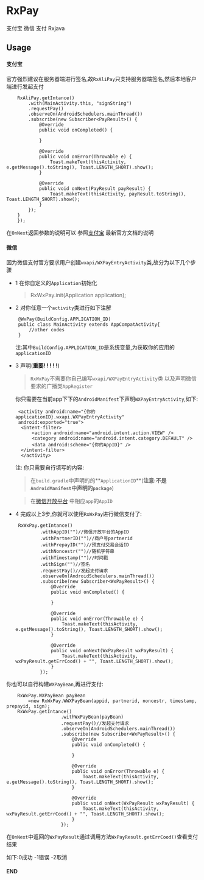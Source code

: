 # RxPay
支付宝 微信 支付 Rxjava

## Usage

#### 支付宝

官方强烈建议在服务器端进行签名,故```RxAliPay```只支持服务器端签名,然后本地客户端进行发起支付

        RxAliPay.getIntance()
            .with(MainActivity.this, "signString")
            .requestPay()
            .observeOn(AndroidSchedulers.mainThread())
            .subscribe(new Subscriber<PayResult>() {
                @Override
                public void onCompleted() {
        
                }
        
                @Override
                public void onError(Throwable e) {
                    Toast.makeText(thisActivity, e.getMessage().toString(), Toast.LENGTH_SHORT).show();
                }
        
                @Override
                public void onNext(PayResult payResult) {
                    Toast.makeText(thisActivity, payResult.toString(), Toast.LENGTH_SHORT).show();
                }
            });
        }
        });
在```OnNext```返回参数的说明可以
参照[支付宝](https://doc.open.alipay.com/docs/doc.htm?spm=a219a.7629140.0.0.kLWcOb&treeId=204&articleId=105302&docType=1)
最新官方文档的说明

#### 微信

因为微信支付官方要求用户创建```wxapi/WXPayEntryActivity```类,故分为以下几个步骤

 * 1 在你自定义的```Application```初始化
     >RxWxPay.init(Application application);
 * 2 对你任意一个```activity```类进行如下注解
 
        @WxPay(BuildConfig.APPLICATION_ID)
        public class MainActivity extends AppCompatActivity{
            //other codes
        }
        
     注:其中```BuildConfig.APPLICATION_ID```是系统变量,为获取你的应用的```applicationID```
     
 * 3  声明(**重要! ! ! ! !**)
    >```RxWxPay```不需要你自己编写``````wxapi/WXPayEntryActivity``````类
           以及声明微信要求的广播类```AppRegister```
          
     你只需要在当前app下下的```AndroidManifest```下声明```WXPayEntryActivity```,如下:
 
        <activity android:name="{你的applicationID}.wxapi.WXPayEntryActivity"
        android:exported="true">
         <intent-filter>
             <action android:name="android.intent.action.VIEW" />
             <category android:name="android.intent.category.DEFAULT" />
             <data android:scheme="{你的AppID}" />
         </intent-filter>
         </activity>
      注:
      你只需要自行填写的内容:
      
      >在```build.gradle```中声明的的**```ApplicationID```**(**注意:不是```AndroidManifest```中声明的```package```**)
      
      >在[微信开放平台](https://open.weixin.qq.com)
      中相应```app```的```AppID```
      
 * 4 完成以上3步,你就可以使用```RxWxPay```进行微信支付了:
 
        RxWxPay.getIntance()
                .withAppID("")//微信开放平台的AppID
                .withPartnerID("")//商户号partnerid
                .withPrepayID("")//预支付交易会话ID
                .withNoncestr("")//随机字符串
                .withTimestamp("")//时间戳
                .withSign("")//签名
                .requestPay()//发起支付请求
                .observeOn(AndroidSchedulers.mainThread())
                .subscribe(new Subscriber<WxPayResult>() {
                    @Override
                    public void onCompleted() {
        
                    }
        
                    @Override
                    public void onError(Throwable e) {
                        Toast.makeText(thisActivity, e.getMessage().toString(), Toast.LENGTH_SHORT).show();
                    }
        
                    @Override
                    public void onNext(WxPayResult wxPayResult) {
                        Toast.makeText(thisActivity, wxPayResult.getErrCood() + "", Toast.LENGTH_SHORT).show();
                    }
                });      
  你也可以自行构建```WXPayBean```,再进行支付:
       
        RxWxPay.WXPayBean payBean
            =new RxWxPay.WWXPayBean(appid, partnerid, noncestr, timestamp, prepayid, sign);
        RxWxPay.getIntance()
                        .withWxPayBean(payBean)
                        .requestPay()//发起支付请求
                        .observeOn(AndroidSchedulers.mainThread())
                        .subscribe(new Subscriber<WxPayResult>() {
                            @Override
                            public void onCompleted() {
                
                            }
                
                            @Override
                            public void onError(Throwable e) {
                                Toast.makeText(thisActivity, e.getMessage().toString(), Toast.LENGTH_SHORT).show();
                            }
                
                            @Override
                            public void onNext(WxPayResult wxPayResult) {
                                Toast.makeText(thisActivity, wxPayResult.getErrCood() + "", Toast.LENGTH_SHORT).show();
                            }
                        });
  在```OnNext```中返回的```WxPayResult```通过调用方法```WxPayResult.getErrCood()```查看支付结果
 
 如下:0成功  -1错误  -2取消
 
 #### END
